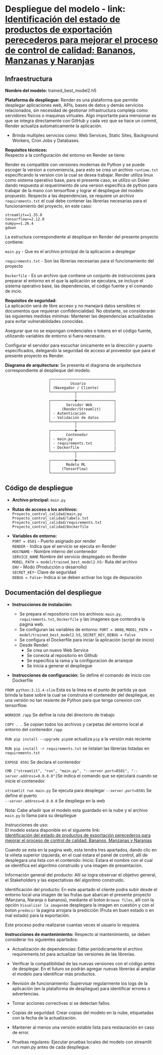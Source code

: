 # Despliegue del modelo - link: [Identificación del estado de productos de exportación perecederos para mejorar el proceso de control de calidad: Bananos, Manzanas y Naranjas](https://proyecto-control-calidad-1.onrender.com)  

## Infraestructura

**Nombre del modelo:** trained_best_model2.h5  
  
**Plataforma de despliegue:** Render es una plataforma que permite desplegar aplicaciones web, APIs, bases de datos y demás servicios relacionados, sin necesidad de gestionar infrastructura compleja como servidores físicos o maquinas virtuales.  Algo importante para mensionar es que se integra directamente con GitHub y cada vez que se hace un commit, Render actualiza automaticamente la aplicación.  
  
  - Brinda multiples servicios como: Web Services, Static Sites, Background Workers, Cron Jobs y Databases. 
  
**Requisitos técnicos:**  
Respecto a la configuración del entorno en Render se tiene:  
  
Render es compatible con versiones modernas de Python y se puede escoger la version a conveniencia, para esto se crea un archivo `runtime.txt` especificando la version con la cual se desea trabajar. Render utiliza linux como sistema operativo base, para el presente caso, se utilizo un Doker dando respuesta al requerimeinto de una version especifica de python para trabajar de la mano con tensorflow y lograr el despliegue del modelo propuesto. Respecto a las dependencias, se requiere un archivo `requirements.txt` el cual debe contener las librerias necesarias para el funcionamiento del proyecto, en este caso: 
  
`streamlit==1.35.0`  
`tensorflow>=2.12.0`  
`numpy==1.26.4`  
`gdown`  

La estructura correspondiente al desplique en Render del presente proyecto contiene: 

`main.py` - Que es el archivo principal de la aplicacion a desplegar  
  
`requirements.txt` - Son las librerias necesarias para el funcionamiento del proyecto  
  
`Dockerfile` - Es un archivo que contiene un conjunto de instrucciones para preparar el entorno en el que la aplicación se ejecutara, se incluye el sistema operativo base, las dependencias, el codigo fuente y el comando de incio.  
 
**Requisitos de seguridad:**  
La aplicación será de libre acceso y no manejará datos sensibles ni documentos que requieran confidencialidad. No obstante, se considerarán las siguientes medidas mínimas:
Mantener las dependencias actualizadas para evitar vulnerabilidades conocidas.

Asegurar que no se expongan credenciales o tokens en el código fuente, utilizando variables de entorno si fuera necesario.

Configurar el servidor para escuchar únicamente en la dirección y puerto especificados, delegando la seguridad de acceso al proveedor que para el presente proyecto es Render.  

  
**Diagrama de arquitectura:** Se presenta el diagrama de arquitectura correspondiente al desplieque del modelo.
```
                    ┌─────────────────────────────┐
                    │         Usuario             │
                    │ (Navegador / Cliente)       │
                    └───────────┬─────────────────┘
                                │
                    ┌───────────▼─────────────────┐
                    │       Servidor Web          │
                    │     (Render/Streamlit)      │
                    │ - Autenticación             │
                    │ - Validación de datos       │
                    └───────────┬─────────────────┘
                                │
                    ┌───────────▼─────────────────┐
                    │       Contenedor            │
                    │ - main.py                   │
                    │ - requirements.txt          |
                    │ - Dockerfile                |
                    └───────────┬─────────────────┘
                                │
                    ┌───────────▼─────────────────┐
                    │       Modelo ML             │
                    │     (TensorFlow)            │
                    └─────────────────────────────┘
```

## Código de despliegue

- **Archivo principal:** `main.py`
  
- **Rutas de acceso a los archivos:**  
`Proyecto_control_calidad/main.py`  
`Proyecto_control_calidad/labels.txt`  
`Proyecto_control_calidad/requirements.txt`  
`Proyecto_control_calidad/Dockerfile`


- **Variables de entorno:**  
`PORT = 8501` - Puerto asignado por render  
`RENDER` - Indica que el servicio se ejecuta en Render  
`HOSTNAME` - Nombre interno del contenedor  
`SERVICE_NAME`  Nombre del servicio desplegado en Render  
`MODEL_PATH = model/trained_best_model2.h5`- Ruta del archivo  
`ENV` - Modo (Producción o desarrollo)  
`SECRET_KEY`- Clave de seguridad  
`DEBUG = False`- Indica si se deben activar los logs de depuración

  
## Documentación del despliegue

- **Instrucciones de instalación:**
  - Se prepara el repositorio con los archivos: `main.py`, `requirements.txt`, `Dockerfile` y las imagenes que contendra la pagina web.  
  - Se configuran las variables de entorno: `PORT = 8080`, `MODEL_PATH = model/trained_best_model2.h5`, `SECRET_KEY`, `DEBUG = False`  
  - Se configura el Dockerfile para inciar la aplicación (script de inicio)  
  - Desde Rendel:  
    - Se crea un nuevo Web Service  
    - Se conecta al repositorio en Github  
    - Se especifica la rama y la configuracion de arranque  
    - Se inicia a generar el despliegue  
      
- **Instrucciones de configuración:**
Se define el comando de inicio con Dockerfile
  
`FROM python:3.11.4-slim` Esta es la linea es el punto de partida ya que brinda la base sobre la cual se construira el contenedor del despliegue, es una versión no tan resiente de Python para que tenga conexion con tensorflow.
  
`WORKDIR /app` Se define la ruta del directorio de trabajo  

`COPY . .` Se copian todos los archivos y carpetas del entorno local al entorno del contenedor `/app`  

`RUN pip install --upgrade pip`se actualiza `pip` a la versión más reciente  

`RUN pip install -r requirements.txt` se iistalan las librerias listadas en `requirements.txt`  

`EXPOSE 8501` Se declara el contenedor  

`CMD ["streamlit", "run", "main.py", "--server.port=8501", "--server.address=0.0.0.0"]`Se indica el comando que se ejecutará cuando se inicie el contenedor. 

`streamlit run main.py` Se ejecuta para desplegar
`--server.port=8501` Se define el puerto  
`--server.address=0.0.0.0` Se despliega en la web  

Nota: Cabe añadir que el modelo esta guardado en la nube y el archivo `main.py` lo llama para su despliegue
  
Instrucciones de uso:  
El modelo estara disponible en el siguiente link:  
[Identificación del estado de productos de exportación perecederos para mejorar el proceso de control de calidad: Bananos, Manzanas y Naranjas](https://proyecto-control-calidad-1.onrender.com)  

Cuando se esta en la pagina web, esta tendra tres apartados, dando clic en la viñeta superior izquierda, en el cual estara el panel de control, allí de desplegara una lista con el contenido:
Inicio: Estara el nombre con el cual se identifica eel algoritmo construido y una imagen de presentación.  
  
Información general del producto: Allí se logra observar el objetivo general, el Stakeholders y las expectativas del algoritmo construido.  

Identificación del producto: En este apartado el cliente podra subir desde el entorno local una imagen de las frutas que abarcan el presente proyecto (Manzana, Naranja o bananos), mediante el boton `Browse files`, allí con la opción `Visualizar la imagen`se desplegara la imagen en cuestión y con el boton `predecir` la pagina arrojara la predicción (Fruta en buen estado o en mal estado) para la exportación. 

Este proceso podra realizarse cuantas veces el usuario lo requiera. 

**Instrucciones de mantenimiento:**
Respecto al mantenimiento, se deben considerar los siguientes apartados:

- Actualización de dependencias:
Editar periódicamente el archivo requirements.txt para actualizar las versiones de las librerías.

- Verificar la compatibilidad de las nuevas versiones con el código antes de desplegar. En el futuro se podrán agregar nuevas librerías al ampliar el modelo para identificar más productos.

- Revisión de funcionamiento: Supervisar regularmente los logs de la aplicación (en la plataforma de despliegue) para identificar errores o advertencias.

- Tomar acciones correctivas si se detectan fallos.

- Copias de seguridad: Crear copias del modelo en la nube, etiquetadas con la fecha de la actualización.

- Mantener al menos una versión estable lista para restauración en caso de error.

- Pruebas regulares: Ejecutar pruebas locales del modelo con streamlit run main.py antes de cada despliegue.



